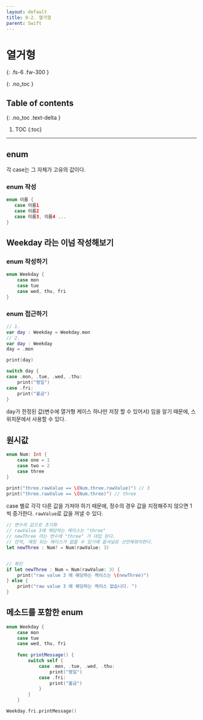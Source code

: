 ```yaml
---
layout: default
title: 9-2. 열거형
parent: Swift
---
```



# 열거형  
{: .fs-6 .fw-300 }


{: .no_toc }


## Table of contents
{: .no_toc .text-delta }

1. TOC
{:toc}

---


## enum

각 case는 그 자체가 고유의 값이다.

### enum 작성 

```swift
enum 이름 {
   case 이름1
   case 이름2
   case 이름3, 이름4 ...
}
```

## Weekday 라는 이넘 작성해보기

### enum 작성하기

```swift
enum Weekday {
    case mon
    case tue
    case wed, thu, fri
}
```

### enum 접근하기 

```swift
// 1.
var day : Weekday = Weekday.mon
// 2.
var day : Weekday
day = .mon

print(day) 
```


```swift
switch day {
case .mon, .tue, .wed, .thu:
    print("평일")
case .fri:
    print("불금")
}
```

day가 한정된 값(변수에 열거형 케이스 하나만 저장 할 수 있어서) 임을 알기 때문에, 스위치문에서 사용할 수 있다. 


## 원시값 
```swift
enum Num: Int {
    case one = 1
    case two = 2
    case three
}

print("three.rawValue == \(Num.three.rawValue)") // 3
print("three.rawValue == \(Num.three)") // three
```

case 별로 각각 다른 값을 가져야 하기 때문에, 정수의 경우 값을 지정해주지 않으면 1씩 증가한다. 
`rawValue`로 값을 꺼낼 수 있다. 

```swift
// 변수의 값으로 초기화
// rawValue 3에 해당하는 케이스는 "three"
// newThree 라는 변수에 "three" 가 대입 된다.
// 만약, 매칭 되는 케이스가 없을 수 있기에 옵셔널로 선언해줘야한다.
let newThree : Num? = Num(rawValue: 3)


// 확인
if let newThree : Num = Num(rawValue: 3) {
    print("raw value 3 에 해당하는 케이스는 \(newThree)")
} else {
    print("raw value 3 에 해당하는 케이스 없습니다. ")
}
```


## 메소드를 포함한 enum

```swift
enum Weekday {
    case mon
    case tue
    case wed, thu, fri
    
    func printMessage() {
        switch self {
            case .mon, .tue, .wed, .thu:
                print("평일")
            case .fri:
                print("불금")
            }
        }
    }

Weekday.fri.printMessage()
```
